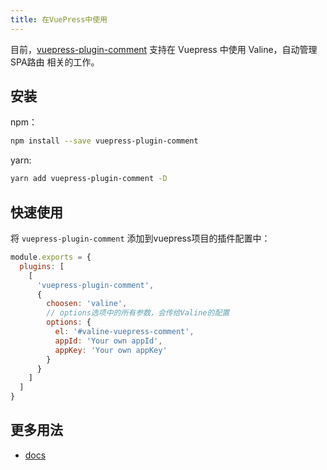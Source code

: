 ```yaml
---
title: 在VuePress中使用
---
```


目前，[vuepress-plugin-comment](https://github.com/dongyuanxin/vuepress-plugin-comment) 支持在 Vuepress 中使用 Valine，自动管理 SPA路由 相关的工作。

## 安装 

npm：

```sh
npm install --save vuepress-plugin-comment
```

yarn:

```sh
yarn add vuepress-plugin-comment -D
```

## 快速使用

将 `vuepress-plugin-comment` 添加到vuepress项目的插件配置中：

```javascript
module.exports = {
  plugins: [
    [
      'vuepress-plugin-comment',
      {
        choosen: 'valine', 
        // options选项中的所有参数，会传给Valine的配置
        options: {
          el: '#valine-vuepress-comment',
          appId: 'Your own appId',
          appKey: 'Your own appKey'
        }
      }
    ]
  ]
}
```

## 更多用法

- [docs](https://www.npmjs.com/package/vuepress-plugin-comment)
